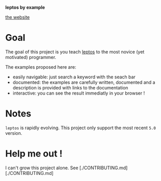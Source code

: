 **leptos by example**

[the website](https://github.io/rambip/leptos-by-example)

# Goal
The goal of this project is you teach [leptos](leptos.dev) to the most novice (yet motivated) programmer.

The examples proposed here are:
- easily navigable: just search a keyword with the seach bar
- documented: the examples are carefully written, documented and a description is provided with links to the documentation
- interactive: you can see the result immediatly in your browser !

# Notes
`leptos` is rapidly evolving. This project only support the most recent `5.0` version.

# Help me out !
I can't grow this project alone.
See [./CONTRIBUTING.md][./CONTRIBUTING.md]
